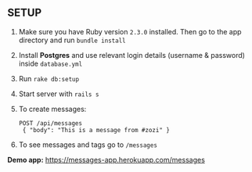 ## SETUP

1. Make sure you have Ruby version `2.3.0` installed. Then go to the app directory and run `bundle install`

2. Install **Postgres** and use relevant login details (username & password) inside `database.yml`

3. Run `rake db:setup`

4. Start server with `rails s`

5. To create messages:
    ```
    POST /api/messages
     { "body": "This is a message from #zozi" }
    ```

6. To see messages and tags go to `/messages`

**Demo app:** https://messages-app.herokuapp.com/messages

